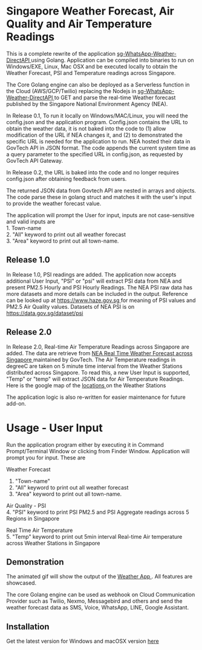 # Singapore Weather Forecast, Air Quality and Air Temperature Readings

This is a complete rewrite of the application <a href="https://github.com/maxng07/sg-WhatsApp-Weather-DirectAPI">sg-WhatsApp-Weather-DirectAPI </a> using Golang. Application can be compiled into binaries to run on Windows/EXE, Linux, Mac OSX and be executed locally to obtain the Weather Forecast, PSI and Temperature readings across Singapore. <br>
<p>
The Core Golang engine can also be deployed as a Serverless function in the Cloud (AWS/GCP/Twilio) replacing the Nodejs in <a href="https://github.com/maxng07/sg-WhatsApp-Weather-DirectAPI">sg-WhatsApp-Weather-DirectAPI </a> to GET and parse the real-time Weather forecast published by the Singapore National Environment Agency (NEA). <br>
<p>
In Release 0.1, To run it locally on Windows/MAC/Linux, you will need the config.json and the application program. Config.json contains the URL to obtain the weather data, it is not baked into the code to (1) allow modification of the URL if NEA changes it, and (2) to demonstrated the specific URL is needed for the application to run. NEA hosted their data in GovTech API in JSON format. The code appends the current system time as a query parameter to the specified URL in config.json, as requested by GovTech API Gateway. <br>

In Release 0.2, the URL is baked into the code and no longer requires config.json after obtaining feedback from users. 
<p>
The returned JSON data from Govtech API are nested in arrays and objects. The code parse these in golang struct and matches it with the user's input to provide the weather forecast value. <br>
<p>
The application will prompt the User for input, inputs are not case-sensitive and valid inputs are <br>
1. Town-name <br>
2. "All" keyword to print out all weather forecast <br>
3. "Area" keyword to print out all town-name. <br>

<h2> Release 1.0 </h2> 
In Release 1.0, PSI readings are added. The application now accepts additional User Input, "PSI" or "psi" will extract PSI data from NEA and present PM2.5 Hourly and PSI Hourly Readings. The NEA PSI raw data has more datasets and more details can be included in the output. Reference can be looked up at <a href> https://www.haze.gov.sg </a> for meaning of PSI values and PM2.5 Air Quality values. Datasets of NEA PSI is on <a href> https://data.gov.sg/dataset/psi </a>
<p>
<h2> Release 2.0 </h2>
In Release 2.0, Real-time Air Temperature Readings across Singapore are added. The data are retrieve from <a href="https://data.gov.sg/dataset/realtime-weather-readings"> NEA Real Time Weather Forecast across Singapore </a> maintained by GovTech. The Air Temperature readings in degreeC are taken on 5 minute time interval from the Weather Stations distributed across Singapore. To read this, a new User Input is supported, "Temp" or "temp" will extract JSON data for Air Temperature Readings. Here is the google map of the <a href="https://data.gov.sg/dataset/realtime-weather-readings?view_id=81d91c06-158d-4f01-abd9-12108d954847&resource_id=17494bed-23e9-4b3b-ae89-232f87987163"> locations </a> on the Weather Stations </p>
The application logic is also re-written for easier maintenance for future add-on. <br>

# Usage - User Input
Run the application program either by executing it in Command Prompt/Terminal Window or clicking from Finder Window.
Application will prompt you for input. These are

Weather Forecast <br>
1. "Town-name" <br>
2. "All" keyword to print out all weather forecast <br>
3. "Area" keyword to print out all town-name. <br>

Air Quality - PSI <br>
4. "PSI" keyword to print PSI PM2.5 and PSI Aggregate readings across 5 Regions in Singapore

Real Time Air Temperature <br>
5. "Temp" keyword to print out 5min interval Real-time Air temperature across Weather Stations in Singapore

<h2>Demonstration </h2>
The animated gif will show the output of the <a href="https://github.com/maxng07/SG_Weather_GO/blob/master/weather-psi-temp.gif"> Weather App </a>. All features are showcased.
</p>
The core Golang engine can be used as webhook on Cloud Communication Provider such as Twilio, Nexmo, Messagebird and others and send the weather forecast data as SMS, Voice, WhatsApp, LINE, Google Assistant.

<h2>Installation </h2>
Get the latest version for Windows and macOSX version <a href="https://github.com/maxng07/SG_Weather_GO/releases">here </a><br>
  
